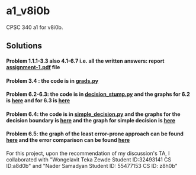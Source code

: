 # a1_v8i0b

 CPSC 340 a1 for v8i0b.



## Solutions

#### Problem 1.1.1-3.3 also 4.1-6.7 i.e. all the written answers: report [assignment-1.pdf](https://github.ugrad.cs.ubc.ca/CPSC340-2018W-T1/a1_v8i0b/blob/master/doc/340_Assignment_1.pdf) file

#### Problem 3.4 : the code is in [grads.py](https://github.ugrad.cs.ubc.ca/CPSC340-2018W-T1/a1_v8i0b/blob/master/code/grads.py)

#### Problem 6.2-6.3: the code is in [decision_stump.py](https://github.ugrad.cs.ubc.ca/CPSC340-2018W-T1/a1_v8i0b/blob/master/code/decision_stump.py) and the graphs for 6.2 is [here](https://github.ugrad.cs.ubc.ca/CPSC340-2018W-T1/a1_v8i0b/blob/master/figs/q6_2_decisionBoundary.pdf) and for 6.3 is [here](https://github.ugrad.cs.ubc.ca/CPSC340-2018W-T1/a1_v8i0b/blob/master/figs/q6_3_decisionBoundary.pdf)

#### Problem 6.4: the code is in [simple_decision.py](https://github.ugrad.cs.ubc.ca/CPSC340-2018W-T1/a1_v8i0b/blob/master/code/simple_decision.py) and the graphs for the decision boundary is [here](https://github.ugrad.cs.ubc.ca/CPSC340-2018W-T1/a1_v8i0b/blob/master/figs/q6_4_decisionBoundary.pdf) and the graph for simple decision is [here](https://github.ugrad.cs.ubc.ca/CPSC340-2018W-T1/a1_v8i0b/blob/master/figs/q6_4_simpleDecision.pdf)

#### Problem 6.5: the graph of the least error-prone approach can be found [here](https://github.ugrad.cs.ubc.ca/CPSC340-2018W-T1/a1_v8i0b/blob/master/figs/q6_5_least_error_scikit.pdf) and the error comparison can be found [here](https://github.ugrad.cs.ubc.ca/CPSC340-2018W-T1/a1_v8i0b/blob/master/figs/q6_5_tree_errors.pdf)

For this project, upon the recommendation of my discussion's TA, I collaborated with "Wongelavit Teka Zewde Student ID:32493141 CS ID:a8d0b" and "Nader Samadyan Student ID: 55477153 CS ID: z8h0b"